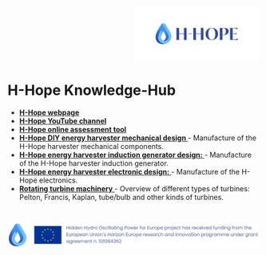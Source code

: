 <div align="right">
<img src="/images/Logo_istituzionale.png" alt="drawing" width="250"/>
</div>

# H-Hope Knowledge-Hub
- <a href="https://h-hope.eu/"> **H-Hope webpage**</a>
- <a href="https://www.youtube.com/@h-hope">  **H-Hope YouTube channel** </a>
- <a href="https://github.com/H-HOPE/Online-Calculator-and-Assesment-tool"> **H-Hope online assessment tool** </a>
- <a href="https://github.com/H-HOPE/Knowledge-Hub"> **H-Hope DIY energy harvester mechanical design**  </a> - Manufacture of the H-Hope harvester mechanical components.
- <a href="https://github.com/H-HOPE/Knowledge-Hub"> **H-Hope energy harvester induction generator design:** </a> - Manufacture of the H-Hope harvester induction generator.
- <a href="https://github.com/H-HOPE/Knowledge-Hub"> **H-Hope energy harvester electronic design:** </a> - Manufacture of the H-Hope electronics.
- <a href="https://github.com/H-HOPE/Knowledge-Hub"> **Rotating turbine machinery** </a> - Overview of different types of turbines: Pelton, Francis, Kaplan, tube/bulb and other kinds of turbines.

&nbsp;
&nbsp;
&nbsp;

<div align="center">
<img src="./images/H-HOPE_footer.JPG" alt="drawing" width="1472"/>
</div>
